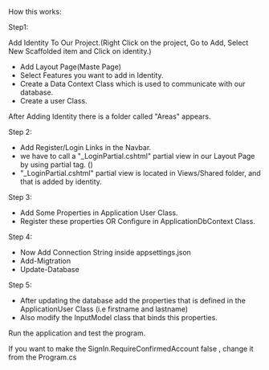 How this works:

Step1:

Add Identity To Our Project.(Right Click on the project, Go to Add, Select New Scaffolded item and Click on identity.)

* Add Layout Page(Maste Page)
* Select Features you want to add in Identity.
* Create a Data Context Class which is used to communicate with our database.
* Create a user Class.

After Adding Identity there is a folder called "Areas" appears.


Step 2:

* Add Register/Login Links in the Navbar.  
* we have to call a "_LoginPartial.cshtml" partial view in our Layout Page by using partial tag. (<partial name = "_LoginPartial" />)
* "_LoginPartial.cshtml" partial view is located in Views/Shared folder, and that is added by identity.

Step 3:
* Add Some Properties in Application User Class.
* Register these properties OR Configure in ApplicationDbContext Class.

Step 4:

* Now Add Connection String inside appsettings.json
* Add-Migtration
* Update-Database

Step 5:
* After updating the database add the properties that is defined in the ApplicationUser Class (i.e firstname and lastname)
*  Also modify the  InputModel class that binds this properties.

Run the application and test the program.

If you want to make the  SignIn.RequireConfirmedAccount false , change it from the Program.cs




